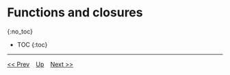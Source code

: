 # Functions and closures
{:no_toc}

* TOC
{:toc}



---
[<< Prev](../day1/ownership.md) &ensp; [Up](../index.md) &ensp; [Next >>]()  
